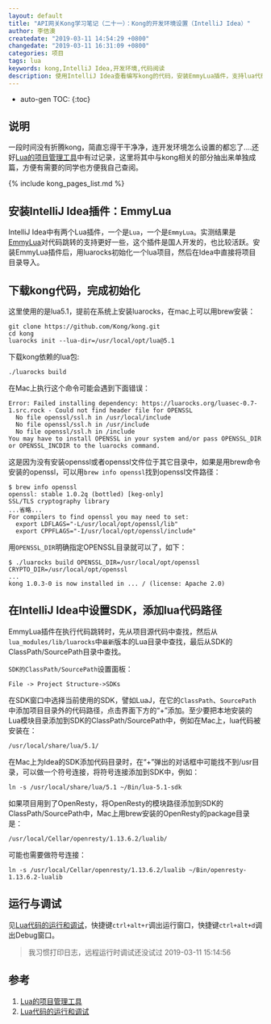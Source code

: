 ```yaml
---
layout: default
title: "API网关Kong学习笔记（二十一）：Kong的开发环境设置（IntelliJ Idea）"
author: 李佶澳
createdate: "2019-03-11 14:54:29 +0800"
changedate: "2019-03-11 16:31:09 +0800"
categories: 项目
tags: lua
keywords: kong,IntelliJ Idea,开发环境,代码阅读
description: 使用IntelliJ Idea查看编写kong的代码，安装EmmyLua插件，支持lua代码跳转和debug，luarocs安装依赖
---
```


* auto-gen TOC:
{:toc}

## 说明

一段时间没有折腾kong，简直忘得干干净净，连开发环境怎么设置的都忘了....还好[Lua的项目管理工具][1]中有过记录，这里将其中与kong相关的部分抽出来单独成篇，方便有需要的同学也方便我自己查阅。

{% include kong_pages_list.md %}

## 安装IntelliJ Idea插件：EmmyLua

IntelliJ Idea中有两个Lua插件，一个是`Lua`，一个是`EmmyLua`。实测结果是[EmmyLua](https://github.com/EmmyLua)对代码跳转的支持更好一些，这个插件是国人开发的，也比较活跃。安装EmmyLua插件后，用luarocks初始化一个lua项目，然后在Idea中直接将项目目录导入。

## 下载kong代码，完成初始化

这里使用的是lua5.1，提前在系统上安装luarocks，在mac上可以用brew安装：

	git clone https://github.com/Kong/kong.git
	cd kong
	luarocks init --lua-dir=/usr/local/opt/lua@5.1

下载kong依赖的lua包:

	./luarocks build

在Mac上执行这个命令可能会遇到下面错误： 

```
Error: Failed installing dependency: https://luarocks.org/luasec-0.7-1.src.rock - Could not find header file for OPENSSL
  No file openssl/ssl.h in /usr/local/include
  No file openssl/ssl.h in /usr/include
  No file openssl/ssl.h in /include
You may have to install OPENSSL in your system and/or pass OPENSSL_DIR or OPENSSL_INCDIR to the luarocks command.
```

这是因为没有安装openssl或者openssl文件位于其它目录中，如果是用brew命令安装的openssl，可以用`brew info openssl`找到openssl文件路径：

```
$ brew info openssl
openssl: stable 1.0.2q (bottled) [keg-only]
SSL/TLS cryptography library
...省略...
For compilers to find openssl you may need to set:
  export LDFLAGS="-L/usr/local/opt/openssl/lib"
  export CPPFLAGS="-I/usr/local/opt/openssl/include"
```

用`OPENSSL_DIR`明确指定OPENSSL目录就可以了，如下：

	$ ./luarocks build OPENSSL_DIR=/usr/local/opt/openssl   CRYPTO_DIR=/usr/local/opt/openssl
	...
	kong 1.0.3-0 is now installed in ... / (license: Apache 2.0)

## 在IntelliJ Idea中设置SDK，添加lua代码路径

EmmyLua插件在执行代码跳转时，先从项目源代码中查找，然后从`lua_modules/lib/luarocks`中`最新`版本的Lua目录中查找，最后从SDK的ClassPath/SourcePath目录中查找。

`SDK的ClassPath/SourcePath`设置面板：

	File -> Project Structure->SDKs

在SDK窗口中选择当前使用的SDK，譬如LuaJ，在它的`ClassPath`、`SourcePath`中添加项目目录外的代码路径，点击界面下方的“+”添加。至少要把本地安装的Lua模块目录添加到SDK的ClassPath/SourcePath中，例如在Mac上，lua代码被安装在：

	/usr/local/share/lua/5.1/

在Mac上为Idea的SDK添加代码目录时，在“+”弹出的对话框中可能找不到/usr目录，可以做一个符号连接，将符号连接添加到SDK中，例如：

	ln -s /usr/local/share/lua/5.1 ~/Bin/lua-5.1-sdk

如果项目用到了OpenResty，将OpenResty的模块路径添加到SDK的ClassPath/SourcePath中，Mac上用brew安装的OpenResty的package目录是：

	/usr/local/Cellar/openresty/1.13.6.2/lualib/

可能也需要做符号连接：

	ln -s /usr/local/Cellar/openresty/1.13.6.2/lualib ~/Bin/openresty-1.13.6.2-lualib

## 运行与调试

见[Lua代码的运行和调试][2]，快捷键`ctrl+alt+r`调出运行窗口，快捷键`ctrl+alt+d`调出Debug窗口。

>我习惯打印日志，远程运行时调试还没试过 2019-03-11 15:14:56

## 参考

1. [Lua的项目管理工具][1]
2. [Lua代码的运行和调试][2]

[1]: https://www.lijiaocn.com/%E7%BC%96%E7%A8%8B/2018/10/22/language-lua-study.html#lua%E7%9A%84%E9%A1%B9%E7%9B%AE%E7%AE%A1%E7%90%86%E5%B7%A5%E5%85%B7 "Lua的项目管理工具"
[2]: https://www.lijiaocn.com/%E7%BC%96%E7%A8%8B/2018/10/22/language-lua-study.html#lua%E4%BB%A3%E7%A0%81%E7%9A%84%E8%B0%83%E8%AF%95%E6%96%B9%E6%B3%95 "Lua代码的运行和调试"
